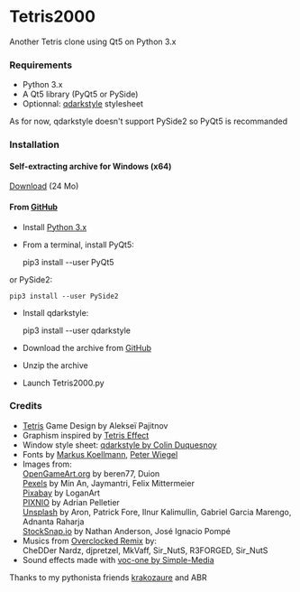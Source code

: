 # Tetris2000
Another Tetris clone using Qt5 on Python 3.x

### Requirements

* Python 3.x
* A Qt5 library (PyQt5 or PySide)
* Optionnal: [qdarkstyle](https://github.com/ColinDuquesnoy/QDarkStyleSheet) stylesheet

As for now, qdarkstyle doesn't support PySide2 so PyQt5 is recommanded

### Installation

#### Self-extracting archive for Windows (x64)

[Download](https://github.com/adrienmalin/Tetris2000/raw/master/dist/Tetris2000.exe) (24 Mo)

#### From [GitHub](https://github.com)

* Install [Python 3.x](https://www.python.org/downloads/)

* From a terminal, install PyQt5:

    pip3 install --user PyQt5
    
or PySide2:

    pip3 install --user PySide2
    
* Install qdarkstyle:

    pip3 install --user qdarkstyle

* Download the archive from [GitHub](https://github.com/adrienmalin/Tetris2000)
* Unzip the archive
* Launch Tetris2000.py

### Credits

* [Tetris](https://tetris.com) Game Design by Alekseï Pajitnov
* Graphism inspired by [Tetris Effect](https://www.tetriseffect.game)
* Window style sheet: [qdarkstyle by Colin Duquesnoy](https://github.com/ColinDuquesnoy/QDarkStyleSheet)
* Fonts by [Markus Koellmann](http://markus-designs.com), [Peter Wiegel](http://www.peter-wiegel.de)
* Images from:<br>
  [OpenGameArt.org](https://opengameart.org) by beren77, Duion<br>
  [Pexels](https://www.pexels.com) by Min An, Jaymantri, Felix Mittermeier<br>
  [Pixabay](https://pixabay.com) by LoganArt<br>
  [PIXNIO](https://pixnio.com) by Adrian Pelletier<br>
  [Unsplash](https://unsplash.com) by Aron, Patrick Fore, Ilnur Kalimullin, Gabriel Garcia Marengo, Adnanta Raharja<br>
  [StockSnap.io](https://stocksnap.io) by Nathan Anderson, José Ignacio Pompé
* Musics from [Overclocked Remix](https://ocremix.org/game/510/tetris-gb) by:<br>
  CheDDer Nardz, djpretzel, MkVaff, Sir_NutS, R3FORGED, Sir_NutS
* Sound effects made with [voc-one by Simple-Media](http://www.simple-media.co.uk/vsti.htm)

Thanks to my pythonista friends [krakozaure](https://github.com/krakozaure) and ABR